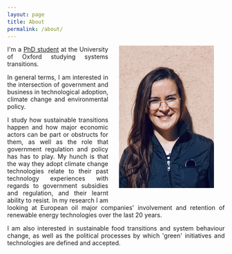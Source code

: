 ```yaml
---
layout: page
title: About
permalink: /about/
---
```


<img src="/assets/ppic.jpeg" width="220" style="float: right; margin-left: 25px; margin-right: 25px; margin-bottom: 25px;"/>

<p align="justify"> I'm a <a href="https://www.geog.ox.ac.uk/graduate/research/epierard.html"> PhD student</a> at the University of Oxford studying systems transitions.
<p align="justify"> In general terms, I am interested in the intersection of government and business in technological adoption, climate change and environmental policy.

<p align="justify"> I study how sustainable transitions happen and how major economic actors can be part or obstructs for them, as well as the role that government regulation and policy has has to play. My hunch is that the way they adopt climate change technologies relate to their past technology experiences with regards to government subsidies and regulation, and their learnt ability to resist.
In my research I am looking at European oil major companies' involvement and retention of renewable energy technologies over the last 20 years. </p>

<p align="justify"> I am also interested in sustainable food transitions and system behaviour change, as well as the political processes by which 'green' initiatives and technologies are defined and accepted.

<!--<p align="justify"> During my career, I have worked on research projects related to Atmospheric Physics and Physical Oceanography that involved numerical simulations, data processing and observational fieldwork.</p>  />-->
<!-- <p align="justify"> Before my PhD studies I held positions in both energy and climate change policy. As part of my academic training I have joined research assistant positions in sustainable finance, oil decarbonisation strategies. I hold a MSc in Environmental Governance from Oxford University and a B.A. in Political Science from El Colegio de Mexico. I am currently at the mid-stage of my PhD. </p> />-->
